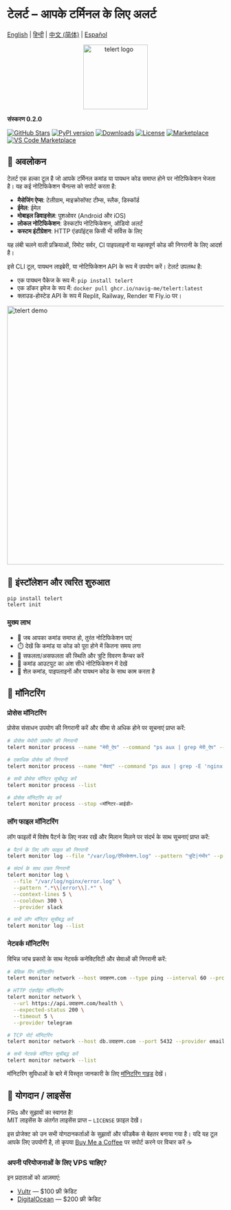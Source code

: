 
# टेलर्ट – आपके टर्मिनल के लिए अलर्ट

[English](README.md) | [हिन्दी](README.hi.md) | [中文 (简体)](README.zh-CN.md) | [Español](README.es.md)

<p align="center">
  <img src="https://github.com/navig-me/telert/raw/main/telert.png" alt="telert logo" width="150">
</p>

**संस्करण 0.2.0**

[![GitHub Stars](https://img.shields.io/github/stars/navig-me/telert?style=social)](https://github.com/navig-me/telert/stargazers)
[![PyPI version](https://img.shields.io/pypi/v/telert)](https://pypi.org/project/telert/)
[![Downloads](https://static.pepy.tech/personalized-badge/telert?period=month&units=international_system&left_color=grey&right_color=blue&left_text=downloads)](https://pepy.tech/project/telert)
[![License](https://img.shields.io/github/license/navig-me/telert)](https://github.com/navig-me/telert/blob/main/docs/LICENSE)
[![Marketplace](https://img.shields.io/badge/GitHub%20Marketplace-Use%20this%20Action-blue?logo=github)](https://github.com/marketplace/actions/telert-run)
[![VS Code Marketplace](https://vsmarketplacebadges.dev/version/Navig.telert-vscode.svg?subject=VS%20Code%20Marketplace&style=flat-square)](https://marketplace.visualstudio.com/items?itemName=Navig.telert-vscode)

## 📱 अवलोकन

टेलर्ट एक हल्का टूल है जो आपके टर्मिनल कमांड या पायथन कोड समाप्त होने पर नोटिफिकेशन भेजता है। यह कई नोटिफिकेशन चैनल्स को सपोर्ट करता है:

- **मैसेजिंग ऐप्स**: टेलीग्राम, माइक्रोसॉफ्ट टीम्स, स्लैक, डिस्कॉर्ड
- **ईमेल**: ईमेल
- **मोबाइल डिवाइसेज़**: पुशओवर (Android और iOS)
- **लोकल नोटिफिकेशन**: डेस्कटॉप नोटिफिकेशन, ऑडियो अलर्ट
- **कस्टम इंटीग्रेशन**: HTTP एंडपॉइंट्स किसी भी सर्विस के लिए

यह लंबी चलने वाली प्रक्रियाओं, रिमोट सर्वर, CI पाइपलाइनों या महत्वपूर्ण कोड की निगरानी के लिए आदर्श है।

इसे CLI टूल, पायथन लाइब्रेरी, या नोटिफिकेशन API के रूप में उपयोग करें। टेलर्ट उपलब्ध है:
- एक पायथन पैकेज के रूप में: `pip install telert`
- एक डॉकर इमेज के रूप में: `docker pull ghcr.io/navig-me/telert:latest`
- क्लाउड-होस्टेड API के रूप में Replit, Railway, Render या Fly.io पर।

<img src="https://github.com/navig-me/telert/raw/main/docs/telert-demo.svg" alt="telert demo" width="600">

## 🚀 इंस्टॉलेशन और त्वरित शुरुआत

```bash
pip install telert
telert init
```

### मुख्य लाभ

- 📱 जब आपका कमांड समाप्त हो, तुरंत नोटिफिकेशन पाएं
- ⏱️ देखें कि कमांड या कोड को पूरा होने में कितना समय लगा
- 🚦 सफलता/असफलता की स्थिति और त्रुटि विवरण कैप्चर करें
- 📃 कमांड आउटपुट का अंश सीधे नोटिफिकेशन में देखें
- 🔄 शेल कमांड, पाइपलाइनों और पायथन कोड के साथ काम करता है


## 🚦 मॉनिटरिंग

### प्रोसेस मॉनिटरिंग

प्रोसेस संसाधन उपयोग की निगरानी करें और सीमा से अधिक होने पर सूचनाएं प्राप्त करें:

```bash
# प्रोसेस मेमोरी उपयोग की निगरानी
telert monitor process --name "मेरी_ऐप" --command "ps aux | grep मेरी_ऐप" --memory-threshold 2G

# एकाधिक प्रोसेस की निगरानी
telert monitor process --name "सेवाएं" --command "ps aux | grep -E 'nginx|postgres'" --cpu-threshold 80

# सभी प्रोसेस मॉनिटर सूचीबद्ध करें
telert monitor process --list

# प्रोसेस मॉनिटरिंग बंद करें
telert monitor process --stop <मॉनिटर-आईडी>
```

### लॉग फाइल मॉनिटरिंग

लॉग फाइलों में विशेष पैटर्न के लिए नजर रखें और मिलान मिलने पर संदर्भ के साथ सूचनाएं प्राप्त करें:

```bash
# पैटर्न के लिए लॉग फाइल की निगरानी
telert monitor log --file "/var/log/ऐप्लिकेशन.log" --pattern "त्रुटि|गंभीर" --provider telegram

# संदर्भ के साथ उन्नत निगरानी
telert monitor log \
  --file "/var/log/nginx/error.log" \
  --pattern ".*\\[error\\].*" \
  --context-lines 5 \
  --cooldown 300 \
  --provider slack

# सभी लॉग मॉनिटर सूचीबद्ध करें
telert monitor log --list
```

### नेटवर्क मॉनिटरिंग

विभिन्न जांच प्रकारों के साथ नेटवर्क कनेक्टिविटी और सेवाओं की निगरानी करें:

```bash
# बेसिक पिंग मॉनिटरिंग
telert monitor network --host उदाहरण.com --type ping --interval 60 --provider slack

# HTTP एंडपॉइंट मॉनिटरिंग
telert monitor network \
  --url https://api.उदाहरण.com/health \
  --expected-status 200 \
  --timeout 5 \
  --provider telegram

# TCP पोर्ट मॉनिटरिंग
telert monitor network --host db.उदाहरण.com --port 5432 --provider email

# सभी नेटवर्क मॉनिटर सूचीबद्ध करें
telert monitor network --list
```

मॉनिटरिंग सुविधाओं के बारे में विस्तृत जानकारी के लिए [मॉनिटरिंग गाइड](https://github.com/navig-me/telert/blob/main/docs/MONITORING.md) देखें।

## 🤝 योगदान / लाइसेंस

PRs और सुझावों का स्वागत है!  
MIT लाइसेंस के अंतर्गत लाइसेंस प्राप्त – `LICENSE` फ़ाइल देखें।

इस प्रोजेक्ट को उन सभी योगदानकर्ताओं के सुझावों और फीडबैक से बेहतर बनाया गया है। यदि यह टूल आपके लिए उपयोगी है, तो कृपया [Buy Me a Coffee](https://www.buymeacoffee.com/mihirk) पर सपोर्ट करने पर विचार करें ☕

### अपनी परियोजनाओं के लिए VPS चाहिए?

इन प्रदाताओं को आज़माएं:

- [Vultr](https://www.vultr.com/?ref=9752934-9J) — $100 फ्री क्रेडिट
- [DigitalOcean](https://m.do.co/c/cdf2b5a182f2) — $200 फ्री क्रेडिट

